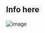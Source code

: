 ## Info here

![image](https://github.com/user-attachments/assets/a09f91a6-1c76-40e6-8378-f96c6160243c)
